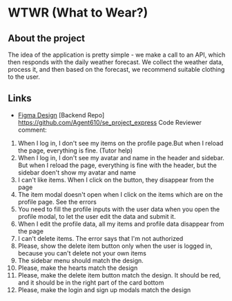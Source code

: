 # WTWR (What to Wear?)

## About the project

The idea of the application is pretty simple - we make a call to an API, which then responds with the daily weather forecast. We collect the weather data, process it, and then based on the forecast, we recommend suitable clothing to the user.

## Links

- [Figma Design](https://www.figma.com/file/DTojSwldenF9UPKQZd6RRb/Sprint-10%3A-WTWR)
  [Backend Repo]
  https://github.com/Agent610/se_project_express
  Code Reviewer comment:

1. When I log in, I don't see my items on the profile page.But when I reload the page, everything is fine. (Tutor help)
2. When I log in, I don't see my avatar and name in the header and sidebar. But when I reload the page, everything is fine with the header, but the sidebar doen't show my avatar and name
3. I can't like items. When I click on the button, they disappear from the page
4. The item modal doesn't open when I click on the items which are on the profile page. See the errors
5. You need to fill the profile inputs with the user data when you open the profile modal, to let the user edit the data and submit it.
6. When I edit the profile data, all my items and profile data disappear from the page
7. I can't delete items. The error says that I'm not authorized
8. Please, show the delete item button only when the user is logged in, because you can't delete not your own items
9. The sidebar menu should match the design.
10. Please, make the hearts match the design
11. Please, make the delete item button match the design. It should be red, and it should be in the right part of the card bottom
12. Please, make the login and sign up modals match the design
